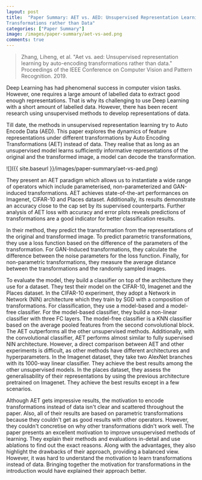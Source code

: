 ```yaml
---
layout: post
title:  "Paper Summary: AET vs. AED: Unsupervised Representation Learning by Auto-Encoding
Transformations rather than Data"
categories: ["Paper Summary"]
image: /images/paper-summary/aet-vs-aed.png
comments: true
---
```


> Zhang, Liheng, et al. "Aet vs. aed: Unsupervised representation learning by auto-encoding transformations rather than data." Proceedings of the IEEE Conference on Computer Vision and Pattern Recognition. 2019.  

Deep Learning has had phenomenal success in computer vision tasks. However, one requires a large amount of labelled data to extract good enough representations. That is why its challenging to use Deep Learning with a short amount of labelled data. However, there has been recent research using unsupervised methods to develop representations of data.  

Till date, the methods in unsupervised representation learning try to Auto Encode Data (AED). This paper explores the dynamics of feature representations under different transformations by Auto Encoding Transformations (AET) instead of data. They realise that as long as an unsupervised model learns sufficiently informative representations of the original and the transformed image, a model can decode the transformation.

![]({{ site.baseurl }}/images/paper-summary/aet-vs-aed.png)

They present an AET paradigm which allows us to instantiate a wide range of operators which include parameterised, non-parameterized and GAN-induced transformations. AET achieves state-of-the-art performances on Imagenet, CIFAR-10 and Places dataset. Additionally, its results demonstrate an accuracy close to the cap set by its supervised counterparts. Further analysis of AET loss with accuracy and error plots reveals predictions of transformations are a good indicator for better classification results.  

In their method, they predict the transformation from the representations of the original and transformed image. To predict parametric transformations, they use a loss function based on the difference of the parameters of the transformation. For GAN-Induced transformations, they calculate the difference between the noise parameters for the loss function. Finally, for non-parametric transformations, they measure the average distance between the transformations and the randomly sampled images.  

To evaluate the model, they build a classifier on top of the architecture they use for a dataset. They test their model on the CIFAR-10, Imagenet and the Places dataset. In the CIFAR-10 experiment, they adopt a Network in Network (NIN) architecture which they train by SGD with a composition of transformations. For classification, they use a model-based and a model-free classifier. For the model-based classifier, they build a non-linear classifier with three FC layers. The model-free classifier is a KNN classifier based on the average pooled features from the second convolutional block. The AET outperforms all the other unsupervised methods. Additionally, with the convolutional classifier, AET performs almost similar to fully supervised NIN architecture. However, a direct comparison between AET and other experiments is difficult, as other methods have different architectures and hyperparameters. In the Imagenet dataset, they take two AlexNet branches with its 1000-way linear classifier. They achieve the best results among the other unsupervised models. In the places dataset, they assess the generalisability of their representations by using the previous architecture pretrained on Imagenet. They achieve the best results except in a few scenarios.  

Although AET gets impressive results, the motivation to encode transformations instead of data isn't clear and scattered throughout the paper. Also, all of their results are based on parametric transformations because they couldn't get as good results with other operators. However, they couldn't concretise on why other transformations didn't work well.
The paper presents an excellent motivation to improve unsupervised methods of learning. They explain their methods and evaluations in-detail and use ablations to find out the exact reasons. Along with the advantages, they also highlight the drawbacks of their approach, providing a balanced view. However, it was hard to understand the motivation to learn transformations instead of data. Bringing together the motivation for transformations in the introduction would have explained their approach better.  
